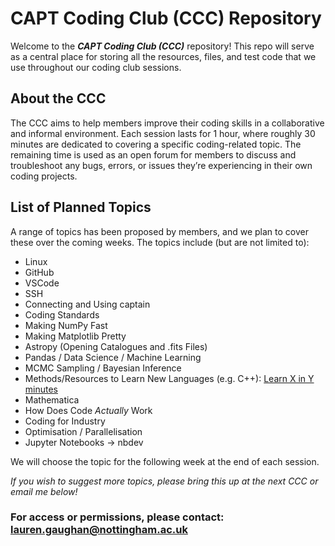 # CAPT Coding Club (CCC) Repository

Welcome to the ***CAPT Coding Club (CCC)*** repository! This repo will serve as a central place for storing all the resources, files, and test code that we use throughout our coding club sessions.

## About the CCC
The CCC aims to help members improve their coding skills in a collaborative and informal environment. Each session lasts for 1 hour, where roughly 30 minutes are dedicated to covering a specific coding-related topic. The remaining time is used as an open forum for members to discuss and troubleshoot any bugs, errors, or issues they’re experiencing in their own coding projects.

## List of Planned Topics
A range of topics has been proposed by members, and we plan to cover these over the coming weeks. The topics include (but are not limited to):

- Linux
- GitHub
- VSCode
- SSH 
- Connecting and Using captain
- Coding Standards
- Making NumPy Fast
- Making Matplotlib Pretty
- Astropy (Opening Catalogues and .fits Files)
- Pandas / Data Science / Machine Learning
- MCMC Sampling / Bayesian Inference
- Methods/Resources to Learn New Languages (e.g. C++): [Learn X in Y minutes](https://learnxinyminutes.com/)
- Mathematica 
- How Does Code *Actually* Work 
- Coding for Industry
- Optimisation / Parallelisation
- Jupyter Notebooks -> nbdev

We will choose the topic for the following week at the end of each session.

*If you wish to suggest more topics, please bring this up at the next CCC or email me below!*

### For access or permissions, please contact: [lauren.gaughan@nottingham.ac.uk](mailto:lauren.gaughan@nottingham.ac.uk)
